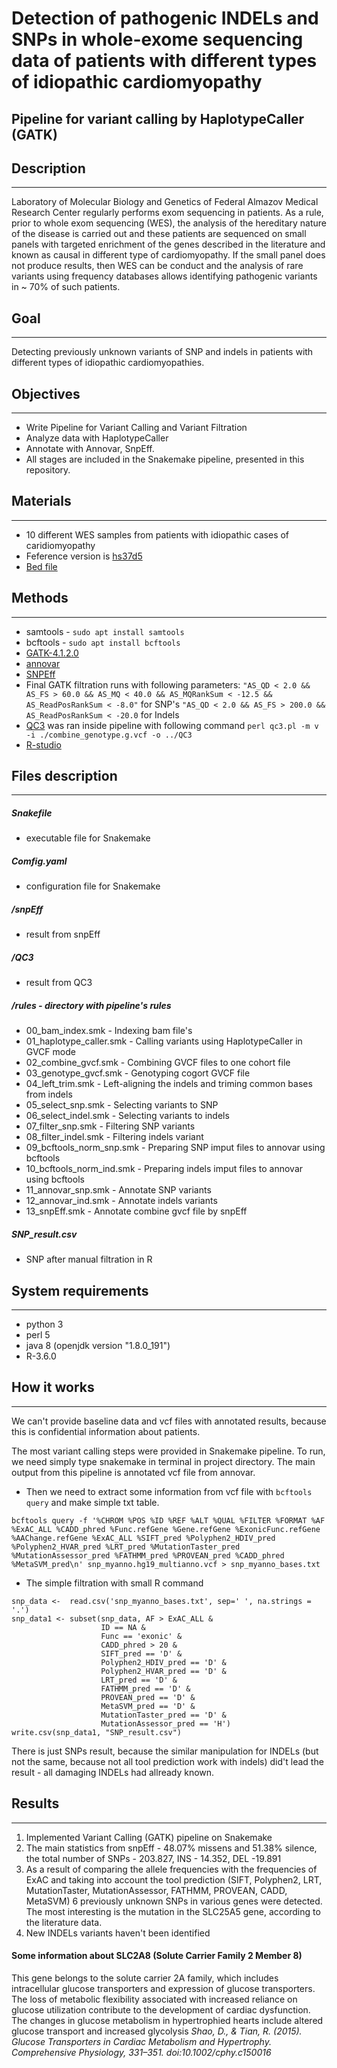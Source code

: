 # Detection of pathogenic INDELs and  SNPs in whole-exome sequencing data of patients with different types of idiopathic cardiomyopathy
Pipeline for variant calling by HaplotypeCaller (GATK)
--------------------------------------------------------

## Description
--------------------------------------------------------

Laboratory of Molecular Biology and Genetics of Federal Almazov Medical Research Center regularly performs exom sequencing in patients. As a rule, prior to whole exom sequencing (WES), the analysis of the hereditary nature of the disease is carried out and these patients are sequenced on small panels with targeted enrichment of the genes described in the literature and known as causal in different type of cardiomyopathy. If the small panel does not produce results, then WES can be conduct and the analysis of rare variants using frequency databases allows identifying pathogenic variants in ~ 70% of such patients.

## Goal
---------------------------------------------------------

Detecting previously unknown variants of SNP and indels in patients with different types of idiopathic cardiomyopathies.

## Objectives
---------------------------------------------------------

* Write Pipeline for Variant Calling and Variant Filtration
* Analyze data with HaplotypeCaller
* Annotate with Annovar, SnpEff.
* All stages are included in the Snakemake pipeline, presented in this repository.

## Materials
---------------------------------------------------------
* 10 different WES samples  from patients with idiopathic cases of caridiomyopathy
* Feference version is [hs37d5](ftp://ftp-trace.ncbi.nih.gov/1000genomes/ftp/technical/reference/phase2_reference_assembly_sequence/hs37d5.fa.gz)
* [Bed file](https://drive.google.com/file/d/1mu6VE1f7yfY2cUCZ1TwQzXpaF_8lX7qk/view?usp=sharing)
## Methods
----------------------------------------------------------

- samtools - ```sudo apt install samtools```
- bcftools - ```sudo apt install bcftools```
- [GATK-4.1.2.0](https://software.broadinstitute.org/gatk/download/)
- [annovar](http://download.openbioinformatics.org/annovar_download_form.php)
- [SNPEff](snpeff.sourceforge.net/download.html)
- Final GATK filtration runs with following parameters:
``` "AS_QD < 2.0 && AS_FS > 60.0 && AS_MQ < 40.0 && AS_MQRankSum < -12.5 && AS_ReadPosRankSum < -8.0" ``` for SNP's
``` "AS_QD < 2.0 && AS_FS > 200.0 && AS_ReadPosRankSum < -20.0 ``` for Indels
- [QC3](https://github.com/slzhao/QC3) was ran inside pipeline with following command 
```perl qc3.pl -m v -i ./combine_genotype.g.vcf -o ../QC3```
- [R-studio](https://www.r-studio.com/ru/)


## Files description
----------------------------------------------------------

##### Snakefile 
- executable file for Snakemake
##### Comfig.yaml 
- configuration file for Snakemake
##### /snpEff 
- result from snpEff
##### /QC3 
- result from QC3
##### /rules - directory with pipeline's rules
- 00_bam_index.smk - Indexing bam file's  
- 01_haplotype_caller.smk - Calling variants using HaplotypeCaller in GVCF mode
- 02_combine_gvcf.smk - Combining GVCF files to one cohort file
- 03_genotype_gvcf.smk - Genotyping cogort GVCF file
- 04_left_trim.smk - Left-aligning the indels and triming common bases from indels
- 05_select_snp.smk - Selecting variants to SNP 
- 06_select_indel.smk - Selecting variants to indels
- 07_filter_snp.smk - Filtering SNP variants
- 08_filter_indel.smk - Filtering indels variant
- 09_bcftools_norm_snp.smk - Preparing SNP imput files to annovar using bcftools
- 10_bcftools_norm_ind.smk - Preparing indels imput files to annovar using bcftools
- 11_annovar_snp.smk - Annotate SNP variants
- 12_annovar_ind.smk - Annotate indels variants
- 13_snpEff.smk - Annotate combine gvcf file by snpEff
##### SNP_result.csv
- SNP after manual filtration in R 

## System requirements
----------------------------------------------------------
- python 3
- perl 5
- java 8 (openjdk version "1.8.0_191")
- R-3.6.0

## How it works
----------------------------------------------------------
We can't provide baseline data and vcf files with annotated results, because this is confidential information about patients. 

The most variant calling steps were provided in Snakemake pipeline. To run, we need simply type snakemake in terminal in project directory.
The main output from this pipeline is annotated vcf file from annovar. 

* Then we need to extract some information from vcf file with ```bcftools query``` and make simple txt table.

```
bcftools query -f '%CHROM %POS %ID %REF %ALT %QUAL %FILTER %FORMAT %AF %ExAC_ALL %CADD_phred %Func.refGene %Gene.refGene %ExonicFunc.refGene %AAChange.refGene %ExAC_ALL %SIFT_pred %Polyphen2_HDIV_pred %Polyphen2_HVAR_pred %LRT_pred %MutationTaster_pred %MutationAssessor_pred %FATHMM_pred %PROVEAN_pred %CADD_phred %MetaSVM_pred\n' snp_myanno.hg19_multianno.vcf > snp_myanno_bases.txt
```
* The simple filtration with small R command
```
snp_data <-  read.csv('snp_myanno_bases.txt', sep=' ', na.strings = '.')
snp_data1 <- subset(snp_data, AF > ExAC_ALL &
                    ID == NA &
                    Func == 'exonic' & 
                    CADD_phred > 20 &
                    SIFT_pred == 'D' &
                    Polyphen2_HDIV_pred == 'D' &
                    Polyphen2_HVAR_pred == 'D' &
                    LRT_pred == 'D' &
                    FATHMM_pred == 'D' &
                    PROVEAN_pred == 'D' &
                    MetaSVM_pred == 'D' &
                    MutationTaster_pred == 'D' &
                    MutationAssessor_pred == 'H')
write.csv(snp_data1, "SNP_result.csv")
```
There is just SNPs result, because the similar manipulation for INDELs (but not the same, because not all tool prediction work with indels) did't lead the result - all damaging INDELs had allready known.

## Results
----------------------------------------------------------
1. Implemented Variant Calling (GATK) pipeline on Snakemake
2. The main statistics from snpEff - 48.07% missens and 51.38% silence, the total number of SNPs - 203.827, INS - 14.352, DEL -19.891
3. As a result of comparing the allele frequencies with the frequencies of ExAC and taking into account the tool prediction (SIFT, Polyphen2, LRT, MutationTaster, MutationAssessor, FATHMM, PROVEAN, CADD, MetaSVM) 6 previously unknown SNPs in various genes were detected. The most interesting is the mutation in the SLC25A5 gene, according to the literature data.
4. New INDELs variants haven't been identified

#### Some information about SLC2A8 (Solute Carrier Family 2 Member 8)
This gene belongs to the solute carrier 2A family, which includes intracellular glucose transporters and expression of glucose transporters. The loss of metabolic flexibility associated with increased reliance on glucose utilization contribute to the development of cardiac dysfunction. The changes in glucose metabolism in hypertrophied hearts include altered glucose transport and increased glycolysis
*Shao, D., & Tian, R. (2015). Glucose Transporters in Cardiac Metabolism and Hypertrophy. Comprehensive Physiology, 331–351. doi:10.1002/cphy.c150016*